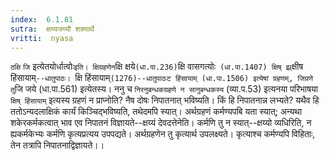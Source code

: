 ```yaml
---
index:  6.1.81
sutra:  क्षय्यजय्यौ शक्यार्थे
vritti:  nyasa
---
```


`ठक्षि` `जि` इत्येतयोर्धात्वोः` इति। क्षिग्रहणेन `क्षि क्षये` (धा.पा.236) `क्षि वासगत्योः` (धा.पा.1407) क्षिष् झ्र्`क्षीष हिंसायाम्`--धातुपाठः। `क्षि हिंसायाम्` (1276)--धातुपाठःट हिंसायाम् (धा.पा.1506) इत्येषां ग्रहणम्, जिग्रणे तु `जि जये (धा.पा.561) इत्येतस्य। ननु च `निरनुबन्धकग्रहणे न सानुबन्धकस्य` (व्या.प.53) इत्यनया परिभाषया `क्षिष् हिंसायाम्` इत्यस्य ग्रहणं न प्राप्नोति? नैष दोषः निपातनात् भविष्यति। किं हि निपातनान्न लभ्यते? यथैव हि ततोऽन्यदलाक्षिकं कार्यं किञ्चिद्भविष्यति, तथेदमपि स्यात्। अर्थग्रहणं कर्मण्यपबि यता स्यात्; अन्यथा शकेरकर्मकत्वात् भाव एव निपातनं विज्ञायते--क्षय्यं देवदत्तेनेति। कर्मणि तु न स्यात्--क्षय्यो व्यधिरिति, न ह्यकर्मकेभ्यः कर्मणि कृत्यप्रत्यय उपपद्यते। अर्थग्रहणेन तु कृत्यार्थ उपलक्ष्यते। कृत्याश्च कर्मण्यपि विहिताः, तेन तत्रापि निपातनाद्विज्ञायते।।

